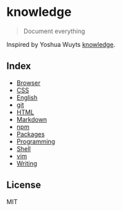 # knowledge

> Document everything

Inspired by Yoshua Wuyts [knowledge](https://github.com/yoshuawuyts/knowledge).

## Index

* [Browser](browser.md)
* [CSS](css.md)
* [English](english.md)
* [git](git.md)
* [HTML](html.md)
* [Markdown](markdown.md)
* [npm](npm.md)
* [Packages](packages.md)
* [Programming](programming.md)
* [Shell](shell.md)
* [vim](vim.md)
* [Writing](writing.md)

## License

MIT
